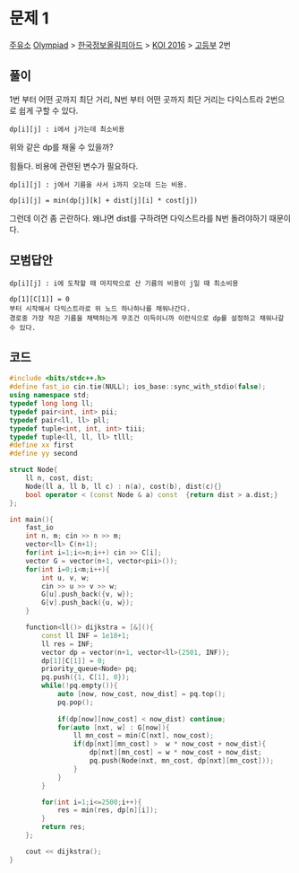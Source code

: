 # 문제 1
[주유소](https://www.acmicpc.net/problem/13308)
[Olympiad](https://www.acmicpc.net/category/2) > [한국정보올림피아드](https://www.acmicpc.net/category/55) > [KOI 2016](https://www.acmicpc.net/category/357) > [고등부](https://www.acmicpc.net/category/detail/1524) 2번

## 풀이
1번 부터 어떤 곳까지 최단 거리, 
N번 부터 어떤 곳까지 최단 거리는 다익스트라 2번으로 쉽게 구할 수 있다.

```
dp[i][j] : i에서 j가는데 최소비용
```
위와 같은 dp를 채울 수 있을까?

힘들다. 
비용에 관련된 변수가 필요하다.

```
dp[i][j] : j에서 기름을 사서 i까지 오는데 드는 비용.

dp[i][j] = min(dp[j][k] + dist[j][i] * cost[j])
```
그런데 이건 좀 곤란하다. 왜냐면 dist를 구하려면 다익스트라를 N번 돌려야하기 때문이다. 


## 모범답안
```
dp[i][j] : i에 도착할 때 마지막으로 산 기름의 비용이 j일 때 최소비용

dp[1][C[1]] = 0
부터 시작해서 다익스트라로 위 노드 하나하나를 채워나간다. 
경로중 가장 작은 기름을 채택하는게 무조건 이득이니까 이런식으로 dp를 설정하고 채워나갈 수 있다.
```

## 코드
```cpp
#include <bits/stdc++.h>
#define fast_io cin.tie(NULL); ios_base::sync_with_stdio(false);
using namespace std;
typedef long long ll;
typedef pair<int, int> pii;
typedef pair<ll, ll> pll;
typedef tuple<int, int, int> tiii;
typedef tuple<ll, ll, ll> tlll;
#define xx first
#define yy second

struct Node{
    ll n, cost, dist;
    Node(ll a, ll b, ll c) : n(a), cost(b), dist(c){}
    bool operator < (const Node & a) const  {return dist > a.dist;}
};

int main(){
    fast_io
    int n, m; cin >> n >> m;
    vector<ll> C(n+1);
    for(int i=1;i<=n;i++) cin >> C[i];
    vector G = vector(n+1, vector<pii>());
    for(int i=0;i<m;i++){
        int u, v, w;
        cin >> u >> v >> w;
        G[u].push_back({v, w});
        G[v].push_back({u, w});
    }

    function<ll()> dijkstra = [&](){
        const ll INF = 1e18+1;
        ll res = INF;
        vector dp = vector(n+1, vector<ll>(2501, INF));
        dp[1][C[1]] = 0;
        priority_queue<Node> pq;
        pq.push({1, C[1], 0});
        while(!pq.empty()){
            auto [now, now_cost, now_dist] = pq.top();
            pq.pop();
            
            if(dp[now][now_cost] < now_dist) continue;
            for(auto [nxt, w] : G[now]){
                ll mn_cost = min(C[nxt], now_cost);
                if(dp[nxt][mn_cost] >  w * now_cost + now_dist){
                    dp[nxt][mn_cost] = w * now_cost + now_dist;
                    pq.push(Node(nxt, mn_cost, dp[nxt][mn_cost]));
                }
            }
        }

        for(int i=1;i<=2500;i++){
            res = min(res, dp[n][i]);
        }
        return res;
    };

    cout << dijkstra();
}
```